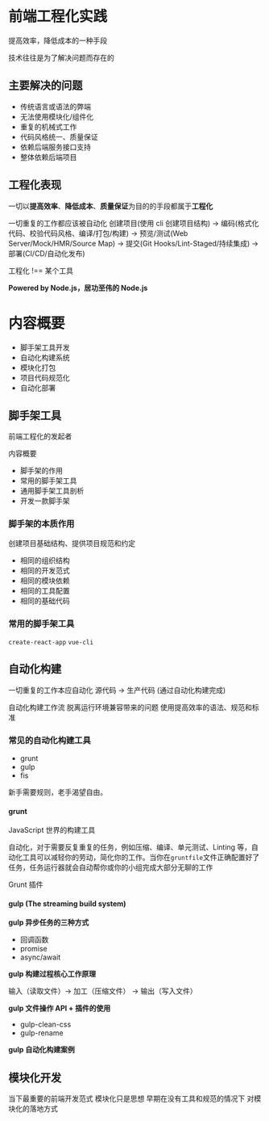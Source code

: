 # 前端工程化实践

提高效率，降低成本的一种手段

技术往往是为了解决问题而存在的

## 主要解决的问题

- 传统语言或语法的弊端
- 无法使用模块化/组件化
- 重复的机械式工作
- 代码风格统一、质量保证
- 依赖后端服务接口支持
- 整体依赖后端项目

## 工程化表现

一切以**提高效率**、**降低成本**、**质量保证**为目的的手段都属于**工程化**

一切重复的工作都应该被自动化
创建项目(使用 cli 创建项目结构) -> 编码(格式化代码、校验代码风格、编译/打包/构建) -> 预览/测试(Web Server/Mock/HMR/Source Map) -> 提交(Git Hooks/Lint-Staged/持续集成) -> 部署(CI/CD/自动化发布)

工程化 !== 某个工具

**Powered by Node.js，居功至伟的 Node.js**

# 内容概要

- 脚手架工具开发
- 自动化构建系统
- 模块化打包
- 项目代码规范化
- 自动化部署

## 脚手架工具

前端工程化的发起者

内容概要

- 脚手架的作用
- 常用的脚手架工具
- 通用脚手架工具剖析
- 开发一款脚手架

### 脚手架的本质作用

创建项目基础结构、提供项目规范和约定

- 相同的组织结构
- 相同的开发范式
- 相同的模块依赖
- 相同的工具配置
- 相同的基础代码

### 常用的脚手架工具

`create-react-app`
`vue-cli`

## 自动化构建

一切重复的工作本应自动化
源代码 -> 生产代码 (通过自动化构建完成)

自动化构建工作流
脱离运行环境兼容带来的问题
使用提高效率的语法、规范和标准

### 常见的自动化构建工具

- grunt
- gulp
- fis

新手需要规则，老手渴望自由。

#### grunt

JavaScript 世界的构建工具

自动化，对于需要反复重复的任务，例如压缩、编译、单元测试、Linting 等，自动化工具可以减轻你的劳动，简化你的工作。当你在`gruntfile`文件正确配置好了任务，任务运行器就会自动帮你或你的小组完成大部分无聊的工作

Grunt 插件

#### gulp (The streaming build system)

**gulp 异步任务的三种方式**

- 回调函数
- promise
- async/await

**gulp 构建过程核心工作原理**

输入（读取文件）-> 加工（压缩文件） -> 输出（写入文件）

**gulp 文件操作 API + 插件的使用**

- gulp-clean-css
- gulp-rename

**gulp 自动化构建案例**

## 模块化开发

当下最重要的前端开发范式
模块化只是思想
早期在没有工具和规范的情况下 对模块化的落地方式
